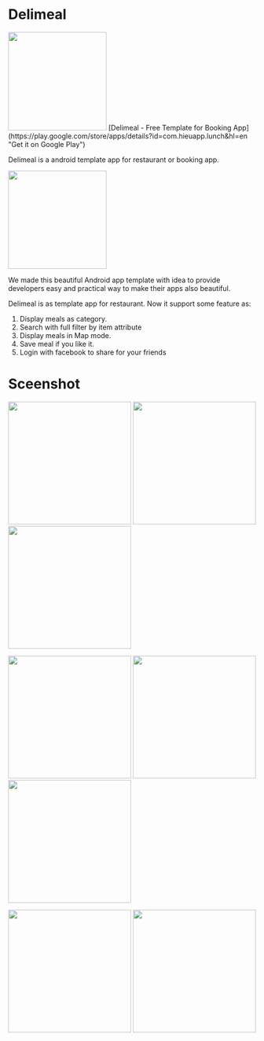 Delimeal
=====


<img src="https://play.google.com/intl/en_us/badges/images/generic/en_badge_web_generic.png" width="200"/>
[Delimeal - Free Template for Booking App](https://play.google.com/store/apps/details?id=com.hieuapp.lunch&hl=en "Get it on Google Play")

Delimeal is a android template app for restaurant or booking app. 

<img src="https://github.com/hieuapp/delimeal/blob/master/screenshot/happy-lunch-transferent.png" width="200"/>

We made this beautiful Android app template with idea to provide developers easy and practical way to make their apps also beautiful.  

Delimeal is as template app for restaurant. Now it support some feature as:
1. Display meals as category.
2. Search with full filter by item attribute
3. Display meals in Map mode.
4. Save meal if you like it.
5. Login with facebook to share for your friends

Sceenshot
=====

<img src="https://github.com/hieuapp/delimeal/blob/master/screenshot/screen1.png" width="250"/> <img src="https://github.com/hieuapp/delimeal/blob/master/screenshot/screen2.png" width="250"/> <img src="https://github.com/hieuapp/delimeal/blob/master/screenshot/screen3.png" width="250"/> 

<img src="https://github.com/hieuapp/delimeal/blob/master/screenshot/screen4.png" width="250"/> <img src="https://github.com/hieuapp/delimeal/blob/master/screenshot/screen5.png" width="250"/> <img src="https://github.com/hieuapp/delimeal/blob/master/screenshot/screen6.png" width="250"/>

<img src="https://github.com/hieuapp/delimeal/blob/master/screenshot/screen7.png" width="250"/> <img src="https://github.com/hieuapp/delimeal/blob/master/screenshot/screen8.png" width="250"/>
